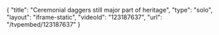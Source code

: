 {
    "title": "Ceremonial daggers still major part of heritage",
    "type": "solo",
    "layout": "iframe-static",
    "videoId": "123187637",
    "url": "\/tvpembed\/123187637"
}